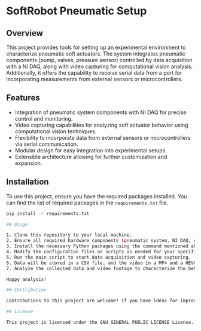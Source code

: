 # SoftRobot Pneumatic Setup

## Overview

This project provides tools for setting up an experimental environment to characterize pneumatic soft actuators. The system integrates pneumatic components (pump, valves, pressure sensor) controlled by data acquisition with a NI DAQ, along with video capturing for computational vision analysis. Additionally, it offers the capability to receive serial data from a port for incorporating measurements from external sensors or microcontrollers.

## Features

- Integration of pneumatic system components with NI DAQ for precise control and monitoring.
- Video capturing capabilities for analyzing soft actuator behavior using computational vision techniques.
- Flexibility to incorporate data from external sensors or microcontrollers via serial communication.
- Modular design for easy integration into experimental setups.
- Extensible architecture allowing for further customization and expansion.

## Installation

To use this project, ensure you have the required packages installed. You can find the list of required packages in the `requirements.txt` file.

```bash
pip install -r requirements.txt

## Usage

1. Clone this repository to your local machine.
2. Ensure all required hardware components (pneumatic system, NI DAQ, camera) are properly connected.
3. Install the necessary Python packages using the command mentioned above.
4. Modify the configuration files or scripts as needed for your specific experimental setup.
5. Run the main script to start data acquisition and video capturing.
6. Data will be stored in a CSV file, and the video in a MP4 and a HEVC file
7. Analyze the collected data and video footage to characterize the behavior of pneumatic soft actuators.

Happy analysis!

## Contribution

Contributions to this project are welcome! If you have ideas for improvements or new features, feel free to open an issue or submit a pull request.

## License

This project is licensed under the GNU GENERAL PUBLIC LICENSE License.